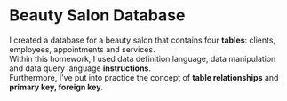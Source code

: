 # Beauty Salon Database
I created a database for a beauty salon that contains four __tables__: clients, employees, appointments and services.  
Within this homework, I used data definition language, data manipulation and data query language __instructions__.  
Furthermore, I've put into practice the concept of __table relationships__ and __primary key, foreign key__.
